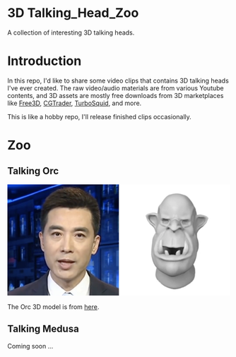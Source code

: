 # 3D Talking_Head_Zoo
A collection of interesting 3D talking heads.


# Introduction
In this repo, I'd like to share some video clips that contains 3D talking heads I've ever created. The raw video/audio materials are from various Youtube contents, and 3D assets are mostly free downloads from 3D marketplaces like [Free3D](https://free3d.com/), [CGTrader](https://www.cgtrader.com/), [TurboSquid](https://www.turbosquid.com/), and more.

This is like a hobby repo, I'll release finished clips occasionally.


# Zoo
## Talking Orc
[![Watch the video](https://github.com/liujianee/3D_Talking_Head_Zoo/blob/main/thumbnails/orc_thumbnail.png)](https://youtu.be/KeA-bEr40Vw)

The Orc 3D model is from [here](https://free3d.com/3d-model/orc-head-587070.html).



## Talking Medusa
Coming soon ...

